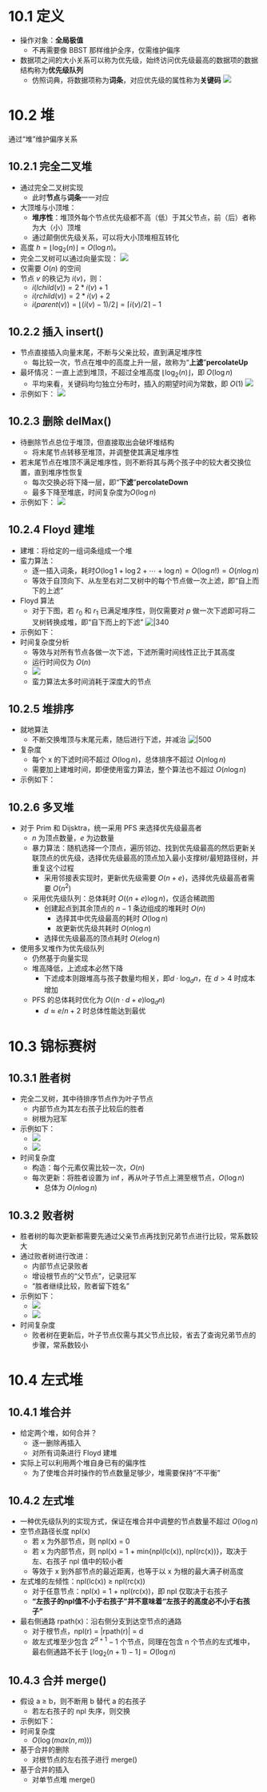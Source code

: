 # 10.1 定义
- 操作对象：**全局极值**
	- 不再需要像 BBST 那样维护全序，仅需维护偏序
- 数据项之间的大小关系可以称为优先级，始终访问优先级最高的数据项的数据结构称为**优先级队列**
	- 仿照词典，将数据项称为**词条**，对应优先级的属性称为**关键码**
![](Picture/Pasted%20image%2020241207164525.png)
# 10.2 堆
通过“堆”维护偏序关系
## 10.2.1 完全二叉堆
- 通过完全二叉树实现
	- 此时**节点**与**词条**一一对应
- 大顶堆与小顶堆：
	- **堆序性**：堆顶外每个节点优先级都不高（低）于其父节点，前（后）者称为大（小）顶堆
	- 通过颠倒优先级关系，可以将大小顶堆相互转化
- 高度 $h = \lfloor \log_2(n) \rfloor = O(\log n)$。 
- 完全二叉树可以通过向量实现：
![](Picture/Pasted%20image%2020241207165514.png)
- 仅需要 $O(n)$ 的空间
- 节点 $v$ 的秩记为 $i(v)$，则：
	- $i(lchild(v)) = 2 * i(v) + 1$
	- $i(rchild(v)) = 2 * i(v) + 2$
	- $i(parent(v)) = \lfloor (i(v) - 1)/2 \rfloor = \lceil i(v)/2 \rceil - 1$
## 10.2.2 插入 insert()
- 节点直接插入向量末尾，不断与父亲比较，直到满足堆序性
	- 每比较一次，节点在堆中的高度上升一层，故称为“**上滤**”**percolateUp**
- 最坏情况：一直上滤到堆顶，不超过全堆高度 $\lfloor \log_2(n) \rfloor$，即 $O(\log n)$
	- 平均来看，关键码均匀独立分布时，插入的期望时间为常数，即 $O(1)$
![](Picture/Pasted%20image%2020241207173111.png)
- 示例如下：
![](Picture/Pasted%20image%2020241207173152.png)
## 10.2.3 删除 delMax()
- 待删除节点总位于堆顶，但直接取出会破坏堆结构
	- 将末尾节点转移至堆顶，并调整使其满足堆序性
- 若末尾节点在堆顶不满足堆序性，则不断将其与两个孩子中的较大者交换位置，直到堆序性恢复
	- 每次交换必将下降一层，即“**下滤**”**percolateDown**
	- 最多下降至堆底，时间复杂度为$O(\log n)$
- 示例如下：
![](Picture/Pasted%20image%2020241207200209.png)
## 10.2.4 Floyd 建堆
- 建堆：将给定的一组词条组成一个堆
- 蛮力算法：
	- 逐一插入词条，耗时$O(\log 1 + \log 2 + \cdots + \log n) = O(\log n!) = O(n \log n)$
	- 等效于自顶向下、从左至右对二叉树中的每个节点做一次上滤，即“自上而下的上滤”
- Floyd 算法
	- 对于下图，若 $r_0$ 和 $r_1$ 已满足堆序性，则仅需要对 $p$ 做一次下滤即可将二叉树转换成堆，即“自下而上的下滤”
![|340](Picture/Pasted%20image%2020241207204312.png)
- 示例如下：
- 时间复杂度分析
	- 等效与对所有节点各做一次下滤，下滤所需时间线性正比于其高度
	- 运行时间仅为 $O(n)$
	- ![](Picture/Pasted%20image%2020241207204848.png)
	- 蛮力算法太多时间消耗于深度大的节点
## 10.2.5 堆排序
- 就地算法
	- 不断交换堆顶与末尾元素，随后进行下滤，并减治
![|500](Picture/Pasted%20image%2020241207232022.png)
- 复杂度
	- 每个 x 的下滤时间不超过 $O(\log n)$，总体排序不超过 $O(n\log n)$
	- 需要加上建堆时间，即便使用蛮力算法，整个算法也不超过 $O(n \log n)$
- 示例如下：
## 10.2.6 多叉堆
- 对于 Prim 和 Dijsktra，统一采用 PFS 来选择优先级最高者
	- $n$ 为顶点数量，$e$ 为边数量
	- 暴力算法：随机选择一个顶点，遍历邻边、找到优先级最高的然后更新关联顶点的优先级，选择优先级最高的顶点加入最小支撑树/最短路径树，并重复这个过程
		- 采用邻接表实现时，更新优先级需要 $O(n + e)$，选择优先级最高者需要 $O(n^2)$
	- 采用优先级队列：总体耗时 $O((n+e)\log n)$，仅适合稀疏图
		- 创建起点到其余顶点的 $n - 1$ 条边组成的堆耗时 $O(n)$
			- 选择其中优先级最高的耗时 $O(\log n)$
			- 故更新优先级共耗时 $O(n \log n)$
		- 选择优先级最高的顶点耗时 $O(e \log n)$
- 使用多叉堆作为优先级队列
	- 仍然基于向量实现
	- 堆高降低，上滤成本必然下降
		- 下滤成本则跟堆高与孩子数量均相关，即$d \cdot \log_dn$，在 $d > 4$ 时成本增加
	- PFS 的总体耗时优化为 $O((n\cdot d + e)\log_dn)$
		- $d \approx e/n+2$ 时总体性能达到最优
# 10.3 锦标赛树
## 10.3.1 胜者树
- 完全二叉树，其中待排序节点作为叶子节点
	- 内部节点为其左右孩子比较后的胜者
	- 树根为冠军
- 示例如下：
	- ![](Picture/Pasted%20image%2020241208101628.png)
	- ![](Picture/Snipaste_2024-12-08_10-16-43.png)
- 时间复杂度
	- 构造：每个元素仅需比较一次，$O(n)$
	- 每次更新：将胜者设置为 $\inf$，再从叶子节点上溯至根节点，$O(\log n)$
		- 总体为 $O(n\log n)$
## 10.3.2 败者树
- 胜者树的每次更新都需要先通过父亲节点再找到兄弟节点进行比较，常系数较大
- 通过败者树进行改进：
	- 内部节点记录败者
	- 增设根节点的“父节点”，记录冠军
	- “胜者继续比较，败者留下姓名”
- 示例如下：
	- ![](Picture/Pasted%20image%2020241208102654.png)
	- ![](Picture/Pasted%20image%2020241208102712.png)
- 时间复杂度
	- 败者树在更新后，叶子节点仅需与其父节点比较，省去了查询兄弟节点的步骤，常系数较小
# 10.4 左式堆
## 10.4.1 堆合并
- 给定两个堆，如何合并？
	- 逐一删除再插入
	- 对所有词条进行 Floyd 建堆
- 实际上可以利用两个堆自身已有的偏序性
	- 为了使堆合并时操作的节点数量足够少，堆需要保持“不平衡”
## 10.4.2 左式堆
- 一种优先级队列的实现方式，保证在堆合并中调整的节点数量不超过 $O(\log n)$
- 空节点路径长度 npl(x)
	- 若 x 为外部节点，则 npl(x) = 0
	- 若 x 为内部节点，则 npl(x) = 1 + min{npl(lc(x)), npl(rc(x))}，取决于左、右孩子 npl 值中的较小者
	- 等效于 x 到外部节点的最近距离，也等于以 x 为根的最大满子树高度
- 左式堆的左倾性：npl(lc(x)) ≥ npl(rc(x))
	- 对于任意节点：npl(x) = 1 + npl(rc(x))，即 npl 仅取决于右孩子
	- **“左孩子的npl值不小于右孩子”并不意味着“左孩子的高度必不小于右孩子”**
- 最右侧通路 rpath(x)：沿右侧分支到达空节点的通路
	- 对于根节点，npl(r) = |rpath(r)| = d
	- 故左式堆至少包含 $2^{d + 1}  - 1$ 个节点，同理在包含 n 个节点的左式堆中，最右侧通路不长于 $\lfloor \log_2(n + 1) - 1 \rfloor = O(\log n)$
## 10.4.3 合并 merge()
- 假设 a ≥ b，则不断用 b 替代 a 的右孩子
	- 若左右孩子的 npl 失序，则交换
- 示例如下：
- 时间复杂度
	- $O(\log(max(n, m)))$
- 基于合并的删除
	- 对根节点的左右孩子进行 merge()
- 基于合并的插入
	- 对单节点堆 merge()